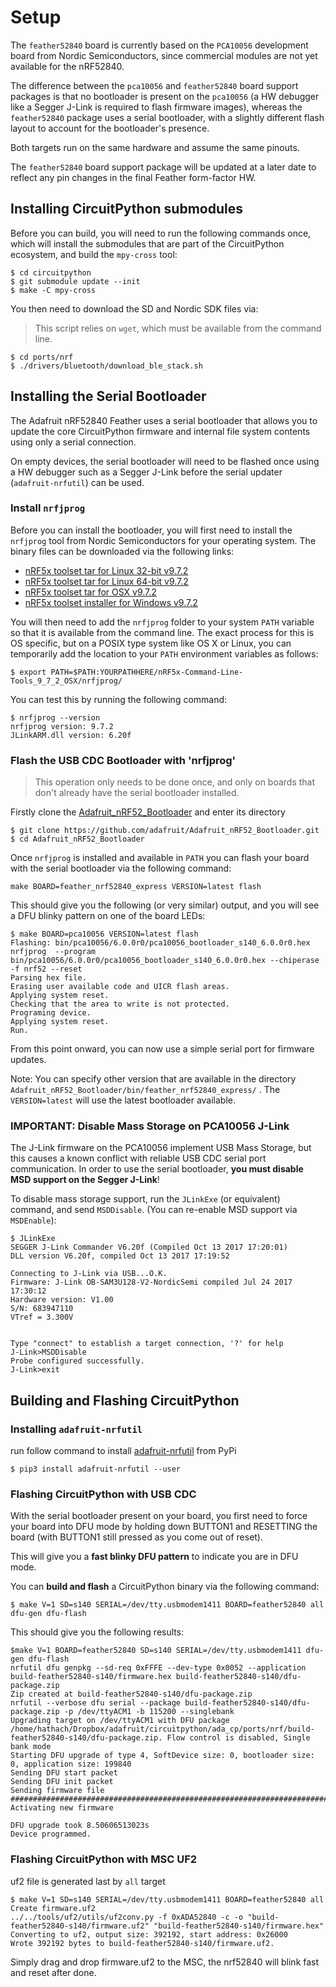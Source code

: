 # Setup

The `feather52840` board is currently based on the `PCA10056` development
board from Nordic Semiconductors, since commercial modules are not yet
available for the nRF52840.

The difference between the `pca10056` and `feather52840` board support
packages is that no bootloader is present on the `pca10056` (a HW debugger
like a Segger J-Link is required to flash firmware images), whereas the
`feather52840` package uses a serial bootloader, with a slightly different
flash layout to account for the bootloader's presence.

Both targets run on the same hardware and assume the same pinouts.

The `feather52840` board support package will be updated at a later date
to reflect any pin changes in the final Feather form-factor HW.

## Installing CircuitPython submodules

Before you can build, you will need to run the following commands once, which
will install the submodules that are part of the CircuitPython ecosystem, and
build the `mpy-cross` tool:

```
$ cd circuitpython
$ git submodule update --init
$ make -C mpy-cross
```

You then need to download the SD and Nordic SDK files via:

> This script relies on `wget`, which must be available from the command line.

```
$ cd ports/nrf
$ ./drivers/bluetooth/download_ble_stack.sh
```

## Installing the Serial Bootloader

The Adafruit nRF52840 Feather uses a serial bootloader that allows you to
update the core CircuitPython firmware and internal file system contents
using only a serial connection.

On empty devices, the serial bootloader will need to be flashed once using a
HW debugger such as a Segger J-Link before the serial updater (`adafruit-nrfutil`) can
be used.

### Install `nrfjprog`

Before you can install the bootloader, you will first need to install the
`nrfjprog` tool from Nordic Semiconductors for your operating system. The
binary files can be downloaded via the following links:

- [nRF5x toolset tar for Linux 32-bit v9.7.2](http://www.nordicsemi.com/eng/nordic/Products/nRF52832/nRF5x-Command-Line-Tools-Linux32/52619)
- [nRF5x toolset tar for Linux 64-bit v9.7.2](http://www.nordicsemi.com/eng/nordic/Products/nRF52832/nRF5x-Command-Line-Tools-Linux64/51388)
- [nRF5x toolset tar for OSX v9.7.2](http://www.nordicsemi.com/eng/nordic/Products/nRF52832/nRF5x-Command-Line-Tools-OSX/53406)
- [nRF5x toolset installer for Windows v9.7.2](http://www.nordicsemi.com/eng/nordic/Products/nRF52832/nRF5x-Command-Line-Tools-Win32/48768)

You will then need to add the `nrfjprog` folder to your system `PATH` variable
so that it is available from the command line. The exact process for this is
OS specific, but on a POSIX type system like OS X or Linux, you can
temporarily add the location to your `PATH` environment variables as follows:

```
$ export PATH=$PATH:YOURPATHHERE/nRF5x-Command-Line-Tools_9_7_2_OSX/nrfjprog/
```

You can test this by running the following command:

```
$ nrfjprog --version
nrfjprog version: 9.7.2
JLinkARM.dll version: 6.20f
```

### Flash the USB CDC Bootloader with 'nrfjprog'

> This operation only needs to be done once, and only on boards that don't
  already have the serial bootloader installed.

Firstly clone the [Adafruit_nRF52_Bootloader](https://github.com/adafruit/Adafruit_nRF52_Bootloader.git) and enter its directory

```
$ git clone https://github.com/adafruit/Adafruit_nRF52_Bootloader.git
$ cd Adafruit_nRF52_Bootloader
```

Once `nrfjprog` is installed and available in `PATH` you can flash your
board with the serial bootloader via the following command:

```
make BOARD=feather_nrf52840_express VERSION=latest flash
```

This should give you the following (or very similar) output, and you will see
a DFU blinky pattern on one of the board LEDs:

```
$ make BOARD=pca10056 VERSION=latest flash
Flashing: bin/pca10056/6.0.0r0/pca10056_bootloader_s140_6.0.0r0.hex
nrfjprog  --program bin/pca10056/6.0.0r0/pca10056_bootloader_s140_6.0.0r0.hex --chiperase -f nrf52 --reset
Parsing hex file.
Erasing user available code and UICR flash areas.
Applying system reset.
Checking that the area to write is not protected.
Programing device.
Applying system reset.
Run.
```

From this point onward, you can now use a simple serial port for firmware
updates.

Note: You can specify other version that are available in the directory `Adafruit_nRF52_Bootloader/bin/feather_nrf52840_express/` . The `VERSION=latest` will use the latest bootloader available.

### IMPORTANT: Disable Mass Storage on PCA10056 J-Link

The J-Link firmware on the PCA10056 implement USB Mass Storage, but this
causes a known conflict with reliable USB CDC serial port communication. In
order to use the serial bootloader, **you must disable MSD support on the
Segger J-Link**!

To disable mass storage support, run the `JLinkExe` (or equivalent) command,
and send `MSDDisable`. (You can re-enable MSD support via `MSDEnable`):

```
$ JLinkExe
SEGGER J-Link Commander V6.20f (Compiled Oct 13 2017 17:20:01)
DLL version V6.20f, compiled Oct 13 2017 17:19:52

Connecting to J-Link via USB...O.K.
Firmware: J-Link OB-SAM3U128-V2-NordicSemi compiled Jul 24 2017 17:30:12
Hardware version: V1.00
S/N: 683947110
VTref = 3.300V


Type "connect" to establish a target connection, '?' for help
J-Link>MSDDisable
Probe configured successfully.
J-Link>exit
```

## Building and Flashing CircuitPython

### Installing `adafruit-nrfutil`

run follow command to install [adafruit-nrfutil](https://github.com/adafruit/Adafruit_nRF52_nrfutil) from PyPi

```
$ pip3 install adafruit-nrfutil --user
```

### Flashing CircuitPython with USB CDC

With the serial bootloader present on your board, you first need to force your
board into DFU mode by holding down BUTTON1 and RESETTING the board (with
BUTTON1 still pressed as you come out of reset).

This will give you a **fast blinky DFU pattern** to indicate you are in DFU
mode.

You can **build and flash** a CircuitPython binary via the following command:

```
$ make V=1 SD=s140 SERIAL=/dev/tty.usbmodem1411 BOARD=feather52840 all dfu-gen dfu-flash
```

This should give you the following results:

```
$make V=1 BOARD=feather52840 SD=s140 SERIAL=/dev/tty.usbmodem1411 dfu-gen dfu-flash
nrfutil dfu genpkg --sd-req 0xFFFE --dev-type 0x0052 --application build-feather52840-s140/firmware.hex build-feather52840-s140/dfu-package.zip
Zip created at build-feather52840-s140/dfu-package.zip
nrfutil --verbose dfu serial --package build-feather52840-s140/dfu-package.zip -p /dev/ttyACM1 -b 115200 --singlebank
Upgrading target on /dev/ttyACM1 with DFU package /home/hathach/Dropbox/adafruit/circuitpython/ada_cp/ports/nrf/build-feather52840-s140/dfu-package.zip. Flow control is disabled, Single bank mode
Starting DFU upgrade of type 4, SoftDevice size: 0, bootloader size: 0, application size: 199840
Sending DFU start packet
Sending DFU init packet
Sending firmware file
#########################################################################################################################################################################################################################################################################################################################################################################################################
Activating new firmware

DFU upgrade took 8.50606513023s
Device programmed.
```

### Flashing CircuitPython with MSC UF2

uf2 file is generated last by `all` target

```
$ make V=1 SD=s140 SERIAL=/dev/tty.usbmodem1411 BOARD=feather52840 all
Create firmware.uf2
../../tools/uf2/utils/uf2conv.py -f 0xADA52840 -c -o "build-feather52840-s140/firmware.uf2" "build-feather52840-s140/firmware.hex"
Converting to uf2, output size: 392192, start address: 0x26000
Wrote 392192 bytes to build-feather52840-s140/firmware.uf2.
```

Simply drag and drop firmware.uf2 to the MSC, the nrf52840 will blink fast and reset after done.